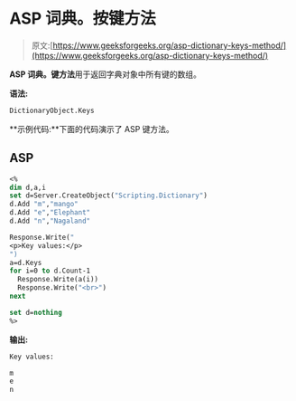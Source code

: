 # ASP 词典。按键方法

> 原文:[https://www.geeksforgeeks.org/asp-dictionary-keys-method/](https://www.geeksforgeeks.org/asp-dictionary-keys-method/)

**ASP 词典。键方法**用于返回字典对象中所有键的数组。

**语法:**

```vb
DictionaryObject.Keys
```

**示例代码:**下面的代码演示了 ASP 键方法。

## ASP

```vb
<%
dim d,a,i
set d=Server.CreateObject("Scripting.Dictionary")
d.Add "m","mango"
d.Add "e","Elephant"
d.Add "n","Nagaland"

Response.Write("
<p>Key values:</p>
")
a=d.Keys
for i=0 to d.Count-1
  Response.Write(a(i))
  Response.Write("<br>")
next

set d=nothing
%>
```

**输出:**

```vb
Key values:

m
e
n
```